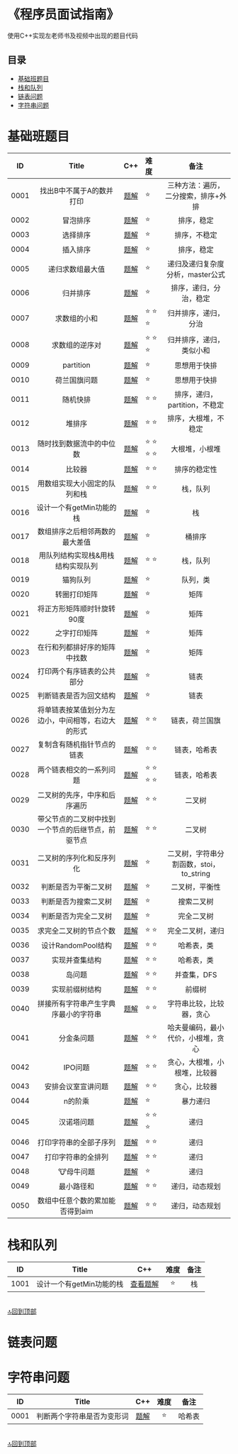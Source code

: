 # 《程序员面试指南》
使用C++实现左老师书及视频中出现的题目代码
## 目录
- [基础班题目](#基础班题目)
- [栈和队列](#栈和队列)
- [链表问题](#链表问题)
- [字符串问题](#字符串问题)

# 基础班题目
| ID | Title                                  |           C++             |      难度       |          备注               |
|:--:|:--------------------------------------:|:-------------------------:|:---------------|:---------------------------:|
|0001| 找出B中不属于A的数并打印|[题解](https://github.com/ludandandan/Programmer-interview-guide/blob/master/Chapter00_BasicVideo/findBNotBelongToA.md)|:star:|三种方法：遍历，二分搜索，排序+外排|
|0002|冒泡排序|[题解](https://github.com/ludandandan/Programmer-interview-guide/blob/master/Chapter00_BasicVideo/BubbleSort.md)|:star:|排序，稳定|
|0003|选择排序|[题解](https://github.com/ludandandan/Programmer-interview-guide/blob/master/Chapter00_BasicVideo/SelectionSort.md)|:star:|排序，不稳定|
|0004|插入排序|[题解](https://github.com/ludandandan/Programmer-interview-guide/blob/master/Chapter00_BasicVideo/InsertSort.md)|:star:|排序，稳定|
|0005|递归求数组最大值|[题解](https://github.com/ludandandan/Programmer-interview-guide/blob/master/Chapter00_BasicVideo/Recursive_getMax.md)|:star:|递归及递归复杂度分析，master公式|
|0006|归并排序|[题解](https://github.com/ludandandan/Programmer-interview-guide/blob/master/Chapter00_BasicVideo/MergeSort.md)|:star:|排序，递归，分治，稳定|
|0007|求数组的小和|[题解](https://github.com/ludandandan/Programmer-interview-guide/blob/master/Chapter00_BasicVideo/smallSum.md)|:star: :star: :star:|归并排序，递归，分治|
|0008|求数组的逆序对|[题解](https://github.com/ludandandan/Programmer-interview-guide/blob/master/Chapter00_BasicVideo/print_ReverseOrderPair.md)|:star: :star: :star:|归并排序，递归，类似小和|
|0009|partition|[题解](https://github.com/ludandandan/Programmer-interview-guide/blob/master/Chapter00_BasicVideo/partition.md)|:star:|思想用于快排|
|0010|荷兰国旗问题|[题解](https://github.com/ludandandan/Programmer-interview-guide/blob/master/Chapter00_BasicVideo/NetherlandsFlag.md)|:star:|思想用于快排|
|0011|随机快排|[题解](https://github.com/ludandandan/Programmer-interview-guide/blob/master/Chapter00_BasicVideo/QuickSort.md)|:star: :star:|排序，递归，partition，不稳定|
|0012|堆排序|[题解](https://github.com/ludandandan/Programmer-interview-guide/blob/master/Chapter00_BasicVideo/HeapSort.md)|:star: :star:|排序，大根堆，不稳定|
|0013|随时找到数据流中的中位数|[题解](https://github.com/ludandandan/Programmer-interview-guide/blob/master/Chapter00_BasicVideo/MedianHolder.md)|:star: :star: :star: :star:|大根堆，小根堆|
|0014|比较器|[题解](https://github.com/ludandandan/Programmer-interview-guide/blob/master/Chapter00_BasicVideo/comparator.md)|:star: :star:|排序的稳定性|
|0015|用数组实现大小固定的队列和栈|[题解](https://github.com/ludandandan/Programmer-interview-guide/blob/master/Chapter00_BasicVideo/arrayToStackQueue.md)|:star: :star:|栈，队列|
|0016|设计一个有getMin功能的栈|[题解](https://github.com/ludandandan/Programmer-interview-guide/blob/master/Chapter00_BasicVideo/getMin.md)|:star:|栈|
|0017|数组排序之后相邻两数的最大差值|[题解](https://github.com/ludandandan/Programmer-interview-guide/blob/master/Chapter00_BasicVideo/maxGap.md)|:star:|桶排序|
|0018|用队列结构实现栈&用栈结构实现队列|[题解](https://github.com/ludandandan/Programmer-interview-guide/blob/master/Chapter00_BasicVideo/stackAndQueueConvert.md)|:star: :star:|栈，队列|
|0019|猫狗队列|[题解](https://github.com/ludandandan/Programmer-interview-guide/blob/master/Chapter00_BasicVideo/DogCatQueue.md)|:star:|队列，类|
|0020|转圈打印矩阵|[题解](https://github.com/ludandandan/Programmer-interview-guide/blob/master/Chapter00_BasicVideo/spiralOrderPrint.md)|:star:|矩阵|
|0021|将正方形矩阵顺时针旋转90度|[题解](https://github.com/ludandandan/Programmer-interview-guide/blob/master/Chapter00_BasicVideo/rotateMatrix.md)|:star:|矩阵|
|0022|之字打印矩阵|[题解](https://github.com/ludandandan/Programmer-interview-guide/blob/master/Chapter00_BasicVideo/printMatrixZigZag.md)|:star:|矩阵|
|0023|在行和列都排好序的矩阵中找数|[题解](https://github.com/ludandandan/Programmer-interview-guide/blob/master/Chapter00_BasicVideo/isContainsInMatrix.md)|:star:|矩阵|
|0024|打印两个有序链表的公共部分|[题解](https://github.com/ludandandan/Programmer-interview-guide/blob/master/Chapter00_BasicVideo/printCommonPart.md)|:star:|链表|
|0025|判断链表是否为回文结构|[题解](https://github.com/ludandandan/Programmer-interview-guide/blob/master/Chapter00_BasicVideo/ListNodeIsPalindrome.md)|:star:|链表|
|0026|将单链表按某值划分为左边小，中间相等，右边大的形式|[题解](https://github.com/ludandandan/Programmer-interview-guide/blob/master/Chapter00_BasicVideo/ListPartition.md)|:star: :star:|链表，荷兰国旗|
|0027|复制含有随机指针节点的链表|[题解](https://github.com/ludandandan/Programmer-interview-guide/blob/master/Chapter00_BasicVideo/copyListWithRandom.md)|:star: :star:|链表，哈希表|
|0028|两个链表相交的一系列问题|[题解](https://github.com/ludandandan/Programmer-interview-guide/blob/master/Chapter00_BasicVideo/FindFirstIntersectNode.md)|:star: :star: :star: :star:|链表，哈希表|
|0029|二叉树的先序，中序和后序遍历|[题解](https://github.com/ludandandan/Programmer-interview-guide/blob/master/Chapter00_BasicVideo/PreInPosTraversing.md)|:star: :star: |二叉树|
|0030|带父节点的二叉树中找到一个节点的后继节点，前驱节点|[题解](https://github.com/ludandandan/Programmer-interview-guide/blob/master/Chapter00_BasicVideo/getSuccessorNode.md)|:star: :star: |二叉树|
|0031|二叉树的序列化和反序列化|[题解](https://github.com/ludandandan/Programmer-interview-guide/blob/master/Chapter00_BasicVideo/serial.md)|:star: |二叉树，字符串分割函数，stoi，to_string|
|0032|判断是否为平衡二叉树|[题解](https://github.com/ludandandan/Programmer-interview-guide/blob/master/Chapter00_BasicVideo/isBalanceTree.md)|:star: |二叉树，平衡性|
|0033|判断是否为搜索二叉树|[题解](https://github.com/ludandandan/Programmer-interview-guide/blob/master/Chapter00_BasicVideo/isBST.md)|:star: |搜索二叉树|
|0034|判断是否为完全二叉树|[题解](https://github.com/ludandandan/Programmer-interview-guide/blob/master/Chapter00_BasicVideo/isCBT.md)|:star: |完全二叉树|
|0035|求完全二叉树的节点个数|[题解](https://github.com/ludandandan/Programmer-interview-guide/blob/master/Chapter00_BasicVideo/nodeNum.md)|:star: :star:|完全二叉树，递归|
|0036|设计RandomPool结构|[题解](https://github.com/ludandandan/Programmer-interview-guide/blob/master/Chapter00_BasicVideo/RandomPool.md)|:star: :star:|哈希表，类|
|0037|实现并查集结构|[题解](https://github.com/ludandandan/Programmer-interview-guide/blob/master/Chapter00_BasicVideo/unionFind.md)|:star: :star:|哈希表，类|
|0038|岛问题|[题解](https://github.com/ludandandan/Programmer-interview-guide/blob/master/Chapter00_BasicVideo/Islands.md)|:star: :star:|并查集，DFS|
|0039|实现前缀树结构|[题解](https://github.com/ludandandan/Programmer-interview-guide/blob/master/Chapter00_BasicVideo/TrieTree.md)|:star: :star:|前缀树|
|0040|拼接所有字符串产生字典序最小的字符串|[题解](https://github.com/ludandandan/Programmer-interview-guide/blob/master/Chapter00_BasicVideo/LowestLexicography.md)|:star: :star:|字符串比较，比较器，贪心|
|0041|分金条问题|[题解](https://github.com/ludandandan/Programmer-interview-guide/blob/master/Chapter00_BasicVideo/LessMoney.md)|:star: :star:|哈夫曼编码，最小代价，小根堆，贪心|
|0042|IPO问题|[题解](https://github.com/ludandandan/Programmer-interview-guide/blob/master/Chapter00_BasicVideo/IPO.md)|:star: :star:|贪心，大根堆，小根堆，比较器|
|0043|安排会议室宣讲问题|[题解](https://github.com/ludandandan/Programmer-interview-guide/blob/master/Chapter00_BasicVideo/BestArrange.md)|:star: :star:|贪心，比较器|
|0044|n的阶乘|[题解](https://github.com/ludandandan/Programmer-interview-guide/blob/master/Chapter00_BasicVideo/Factorial.md)|:star:|暴力递归|
|0045|汉诺塔问题|[题解](https://github.com/ludandandan/Programmer-interview-guide/blob/master/Chapter00_BasicVideo/hanoi.md)|:star: :star: :star:|递归|
|0046|打印字符串的全部子序列|[题解](https://github.com/ludandandan/Programmer-interview-guide/blob/master/Chapter00_BasicVideo/printAllSubsquences.md)|:star: :star:|递归|
|0047|打印字符串的全排列|[题解](https://github.com/ludandandan/Programmer-interview-guide/blob/master/Chapter00_BasicVideo/printAllPermutations.md)|:star: :star:|递归|
|0048|:cow:母牛问题|[题解](https://github.com/ludandandan/Programmer-interview-guide/blob/master/Chapter00_BasicVideo/cow.md)|:star:|递归|
|0049|最小路径和|[题解](https://github.com/ludandandan/Programmer-interview-guide/blob/master/Chapter00_BasicVideo/minPath.md)|:star: :star:|递归，动态规划|
|0050|数组中任意个数的累加能否得到aim|[题解](https://github.com/ludandandan/Programmer-interview-guide/blob/master/Chapter00_BasicVideo/isSumAim.md)|:star: :star:|递归，动态规划|
# 栈和队列

| ID | Title                                  |           C++             |      难度       |          备注               |
|:--:|:--------------------------------------:|:-------------------------:|:---------------:|:---------------------------:|
|1001| 设计一个有getMin功能的栈|[查看题解]() |:star:|栈|

<br>[:top:回到顶部](#程序员面试指南)

# 链表问题

# 字符串问题
| ID | Title                                  |           C++             |      难度       |          备注               |
|:--:|:--------------------------------------:|:-------------------------:|:---------------:|:---------------------------:|
|0001|判断两个字符串是否为变形词|[题解](https://github.com/ludandandan/Programmer-interview-guide/blob/master/Chapter06_String/01isDeformation.md)|:star:|哈希表|
<br>[:top:回到顶部](#程序员面试指南)